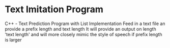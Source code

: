 # Text Imitation Program
C++ -  Text Prediction Program with List Implementation
Feed in a text file an provide a prefix length and text length
It will provide an output on length 'text length' and will more closely 
mimic the style of speech if prefix length is larger
